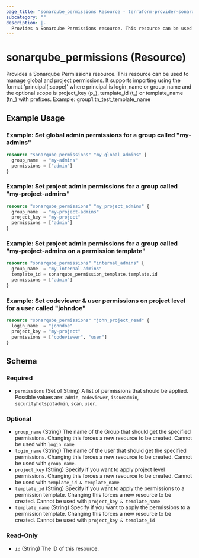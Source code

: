 ```yaml
---
page_title: "sonarqube_permissions Resource - terraform-provider-sonarqube"
subcategory: ""
description: |-
  Provides a Sonarqube Permissions resource. This resource can be used to manage global and project permissions. It supports importing using the format 'principal(:scope)' where principal is login_name or group_name and the optional scope is project_key (p_), template_id (t_) or template_name (tn_) with prefixes. Example: group1:tn_test_template_name
---
```


# sonarqube_permissions (Resource)

Provides a Sonarqube Permissions resource. This resource can be used to manage global and project permissions. It supports importing using the format 'principal(:scope)' where principal is login_name or group_name and the optional scope is project_key (p_), template_id (t_) or template_name (tn_) with prefixes. Example: group1:tn_test_template_name

## Example Usage

### Example: Set global admin permissions for a group called "my-admins"
```terraform
resource "sonarqube_permissions" "my_global_admins" {
  group_name  = "my-admins"
  permissions = ["admin"]
}
```

### Example: Set project admin permissions for a group called "my-project-admins"
```terraform
resource "sonarqube_permissions" "my_project_admins" {
  group_name  = "my-project-admins"
  project_key = "my-project"
  permissions = ["admin"]
}
```

### Example: Set project admin permissions for a group called "my-project-admins on a permission template"
```terraform
resource "sonarqube_permissions" "internal_admins" {
  group_name  = "my-internal-admins"
  template_id = sonarqube_permission_template.template.id
  permissions = ["admin"]
}
```

### Example: Set codeviewer & user permissions on project level for a user called "johndoe"
```terraform
resource "sonarqube_permissions" "john_project_read" {
  login_name  = "johndoe"
  project_key = "my-project"
  permissions = ["codeviewer", "user"]
}
```

<!-- schema generated by tfplugindocs -->
## Schema

### Required

- `permissions` (Set of String) A list of permissions that should be applied. Possible values are: `admin`, `codeviewer`, `issueadmin`, `securityhotspotadmin`, `scan`, `user`.

### Optional

- `group_name` (String) The name of the Group that should get the specified permissions. Changing this forces a new resource to be created. Cannot be used with `login_name`
- `login_name` (String) The name of the user that should get the specified permissions. Changing this forces a new resource to be created. Cannot be used with `group_name`.
- `project_key` (String) Specify if you want to apply project level permissions. Changing this forces a new resource to be created. Cannot be used with `template_id & template_name`
- `template_id` (String) Specify if you want to apply the permissions to a permission template. Changing this forces a new resource to be created. Cannot be used with `project_key & template_name`
- `template_name` (String) Specify if you want to apply the permissions to a permission template. Changing this forces a new resource to be created. Cannot be used with `project_key & template_id`

### Read-Only

- `id` (String) The ID of this resource.
